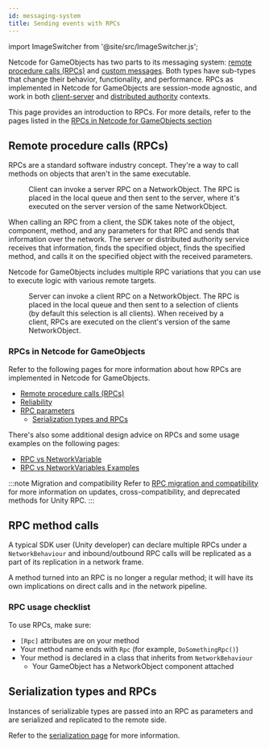 ```yaml
---
id: messaging-system
title: Sending events with RPCs
---
```

import ImageSwitcher from '@site/src/ImageSwitcher.js';

Netcode for GameObjects has two parts to its messaging system: [remote procedure calls (RPCs)](message-system/rpc.md) and [custom messages](message-system/custom-messages.md). Both types have sub-types that change their behavior, functionality, and performance. RPCs as implemented in Netcode for GameObjects are session-mode agnostic, and work in both [client-server](../terms-concepts/client-server.md) and [distributed authority](../terms-concepts/distributed-authority.md) contexts.

This page provides an introduction to RPCs. For more details, refer to the pages listed in the [RPCs in Netcode for GameObjects section](#rpcs-in-netcode-for-gameobjects)

## Remote procedure calls (RPCs)

RPCs are a standard software industry concept. They're a way to call methods on objects that aren't in the same executable.

<figure>
<ImageSwitcher
lightImageSrc="/sequence_diagrams/RPCs/ServerRPCs.png?text=LightMode"
darkImageSrc="/sequence_diagrams/RPCs/ServerRPCs_Dark.png?text=DarkMode"/>
  <figcaption>Client can invoke a server RPC on a NetworkObject. The RPC is placed in the local queue and then sent to the server, where it's executed on the server version of the same NetworkObject.</figcaption>
</figure>

When calling an RPC from a client, the SDK takes note of the object, component, method, and any parameters for that RPC and sends that information over the network. The server or distributed authority service receives that information, finds the specified object, finds the specified method, and calls it on the specified object with the received parameters.

Netcode for GameObjects includes multiple RPC variations that you can use to execute logic with various remote targets.

<figure>
<ImageSwitcher
lightImageSrc="/sequence_diagrams/RPCs/ClientRPCs.png?text=LightMode"
darkImageSrc="/sequence_diagrams/RPCs/ClientRPCs_Dark.png?text=DarkMode"/>
 <figcaption>Server can invoke a client RPC on a NetworkObject. The RPC is placed in the local queue and then sent to a selection of clients (by default this selection is all clients). When received by a client, RPCs are executed on the client's version of the same NetworkObject.</figcaption>
</figure>

### RPCs in Netcode for GameObjects

Refer to the following pages for more information about how RPCs are implemented in Netcode for GameObjects.

- [Remote procedure calls (RPCs)](message-system/rpc.md)
- [Reliability](message-system/reliabilty.md)
- [RPC parameters](message-system/rpc-params.md)
  - [Serialization types and RPCs](message-system/../serialization/serialization-intro.md)

There's also some additional design advice on RPCs and some usage examples on the following pages:

- [RPC vs NetworkVariable](../learn/rpcvnetvar.md)
- [RPC vs NetworkVariables Examples](../learn/rpcnetvarexamples.md)

:::note Migration and compatibility
Refer to [RPC migration and compatibility](message-system/rpc-compatibility.md) for more information on updates, cross-compatibility, and deprecated methods for Unity RPC.
:::

## RPC method calls

A typical SDK user (Unity developer) can declare multiple RPCs under a `NetworkBehaviour` and inbound/outbound RPC calls will be replicated as a part of its replication in a network frame.

A method turned into an RPC is no longer a regular method; it will have its own implications on direct calls and in the network pipeline.

### RPC usage checklist

To use RPCs, make sure:

-  `[Rpc]` attributes are on your method
- Your method name ends with `Rpc` (for example, `DoSomethingRpc()`)
- Your method is declared in a class that inherits from `NetworkBehaviour`
  - Your GameObject has a NetworkObject component attached

## Serialization types and RPCs

Instances of serializable types are passed into an RPC as parameters and are serialized and replicated to the remote side.

Refer to the [serialization page](serialization/serialization-intro.md) for more information.

